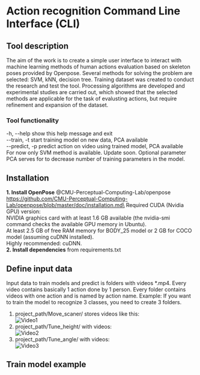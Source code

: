 # Action recognition Command Line Interface (CLI)
## Tool description
  The aim of the work is to create a simple user interface to interact with machine learning methods of human actions evaluation based on skeleton poses provided by Openpose. Several methods for solving the problem are selected: SVM, kNN, decision tree. Training dataset was created to conduct the research and test the tool. Processing algorithms are developed and experimental studies are carried out, which showed that the selected methods are applicable for the task of evalusting actions, but require refinement and expansion of the dataset.
 ### Tool functionality
   -h, --help     show this help message and exit\
  --train, -t    start training model on new data, PCA available\
  --predict, -p  predict action on video using trained model, PCA available\
  For now only SVM method is available. Update soon.
  Optional parameter PCA serves for to decrease number of training parameters in the model.
## Installation
   **1. Install OpenPose** @CMU-Perceptual-Computing-Lab/openpose https://github.com/CMU-Perceptual-Computing-Lab/openpose/blob/master/doc/installation.md\
    Required CUDA (Nvidia GPU) version:\
    NVIDIA graphics card with at least 1.6 GB available (the nvidia-smi command checks the available GPU memory in Ubuntu).\
    At least 2.5 GB of free RAM memory for BODY_25 model or 2 GB for COCO model (assuming cuDNN installed).\
    Highly recommended: cuDNN. \
   **2. Install dependencies** from requirements.txt
## Define input data
  Input data to train models and predict is folders with videos *.mp4. Every video contains basically 1 action done by 1 person. Every folder contains videos with one action and is named by action name. Example: If you want to train the model to recognize 3 classes, you need to create 3 folders. 
  1. project_path/Move_scaner/ stores videos like this:  \
    ![Video1](https://media.giphy.com/media/cgeVZMM88qWlj6Nzzf/giphy.gif)
  2. project_path/Tune_height/ with videos:  \
    ![Video2](https://media.giphy.com/media/LME1WK8M6zMGU6exuN/giphy.gif)
  3. project_path/Tune_angle/ with videos:\
    ![Video3](https://media.giphy.com/media/RLE8FhEeXSYN5zAp71/giphy.gif)
## Train model example
